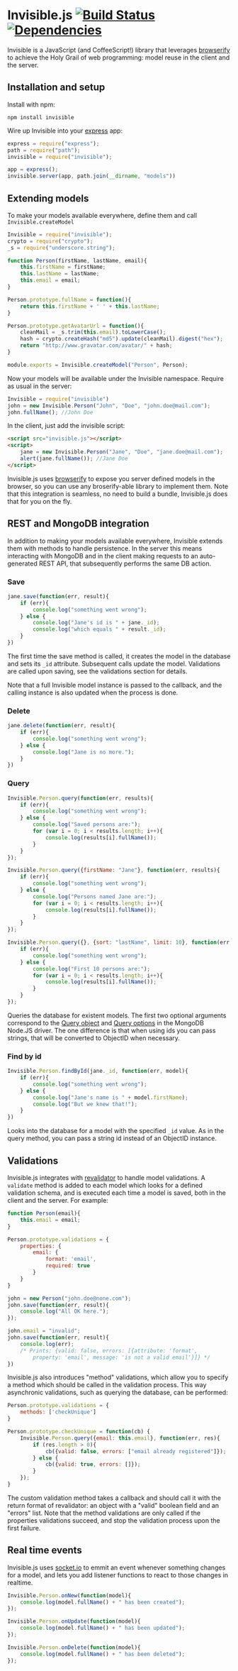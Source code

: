 # Invisible.js [![Build Status](https://secure.travis-ci.org/invisiblejs/invisible.png)](http://travis-ci.org/invisiblejs/invisible) [![Dependencies](https://david-dm.org/invisiblejs/invisible.png)](https://david-dm.org/sammla/invisible)

Invisible is a JavaScript (and CoffeeScript!) library that leverages 
[browserify](https://github.com/substack/node-browserify) to achieve the Holy Grail of web programming: 
model reuse in the client and the server.

## Installation and setup

Install with npm:
```
npm install invisible
```

Wire up Invisible into your [express](http://expressjs.com/) app:
```javascript
express = require("express");
path = require("path");
invisible = require("invisible");

app = express();
invisible.server(app, path.join(__dirname, "models"))
```

## Extending models

To make your models available everywhere, define them and call `Invisible.createModel`

```javascript
Invisible = require("invisible");
crypto = require("crypto");
_s = require("underscore.string");

function Person(firstName, lastName, email){
    this.firstName = firstName;
    this.lastName = lastName;
    this.email = email;
}

Person.prototype.fullName = function(){
    return this.firstName + ' ' + this.lastName;
}

Person.prototype.getAvatarUrl = function(){
    cleanMail = _s.trim(this.email).toLowerCase();
    hash = crypto.createHash("md5").update(cleanMail).digest("hex");
    return "http://www.gravatar.com/avatar/" + hash;
}

module.exports = Invisible.createModel("Person", Person);
```

Now your models will be available under the Invisible namespace. Require as usual in the server:

```javascript
Invisible = require("invisible")
john = new Invisible.Person("John", "Doe", "john.doe@mail.com");
john.fullName(); //John Doe
```

In the client, just add the invisible script:

```html
<script src="invisible.js"></script>
<script>
    jane = new Invisible.Person("Jane", "Doe", "jane.doe@mail.com");
    alert(jane.fullName()); //Jane Doe
</script>
```

Invisible.js uses [browserify](https://github.com/substack/node-browserify) to expose you server defined 
models in the browser, so you can use any broserify-able library to implement them. Note that this
integration is seamless, no need to build a bundle, Invisible.js does that for you on the fly.

## REST and MongoDB integration

In addition to making your models available everywhere, Invisible extends them with methods to handle 
persistence. In the server this means interacting with MongoDB and in the client making requests to an
auto-generated REST API, that subsequently performs the same DB action.

### Save
```javascript
jane.save(function(err, result){
    if (err){
        console.log("something went wrong");
    } else {
        console.log("Jane's id is " + jane._id);
        console.log("which equals " + result._id);
    }
})
```
The first time the save method is called, it creates the model in the database and sets its `_id` attribute. 
Subsequent calls update the model. Validations are called upon saving, see the validations section for details.

Note that a full Invisible model instance is passed to the callback, and the calling instance is also updated
when the process is done.

### Delete
```javascript
jane.delete(function(err, result){
    if (err){
        console.log("something went wrong");
    } else {
        console.log("Jane is no more.");
    }
})
```
### Query

```javascript
Invisible.Person.query(function(err, results){
    if (err){
        console.log("something went wrong");
    } else {
        console.log("Saved persons are:");
        for (var i = 0; i < results.length; i++){
            console.log(results[i].fullName());
        }
    }
});

Invisible.Person.query({firstName: "Jane"}, function(err, results){
    if (err){
        console.log("something went wrong");
    } else {
        console.log("Persons named Jane are:");
        for (var i = 0; i < results.length; i++){
            console.log(results[i].fullName());
        }
    }
});

Invisible.Person.query({}, {sort: "lastName", limit: 10}, function(err, results){
    if (err){
        console.log("something went wrong");
    } else {
        console.log("First 10 persons are:");
        for (var i = 0; i < results.length; i++){
            console.log(results[i].fullName());
        }
    }
});
```

Queries the database for existent models. The first two optional arguments correspond to the 
[Query object](http://mongodb.github.io/node-mongodb-native/markdown-docs/queries.html#query-object) 
and [Query options](http://mongodb.github.io/node-mongodb-native/markdown-docs/queries.html#query-options) 
in the MongoDB Node.JS driver. The one difference is that when using ids you can pass strings, 
that will be converted to ObjectID when necessary. 

### Find by id
```javascript
Invisible.Person.findById(jane._id, function(err, model){
    if (err){
        console.log("something went wrong");
    } else {
        console.log("Jane's name is " + model.firstName);
        console.log("But we knew that!");
    }
})
```

Looks into the database for a model with the specified `_id` value. As in the query method, you can pass
a string id instead of an ObjectID instance.

## Validations

Invisible.js integrates with [revalidator](https://github.com/flatiron/revalidator) to handle model validations. 
A `validate` method is added to each model which looks for a defined validation schema, and is executed each time 
a model is saved, both in the client and the server. For example:

```javascript
function Person(email){
    this.email = email;
}

Person.prototype.validations = {
    properties: {
        email: {
            format: 'email',
            required: true
        }
    }
}

john = new Person("john.doe@none.com");
john.save(function(err, result){
    console.log("All OK here.");
});

john.email = "invalid";
john.save(function(err, result){
    console.log(err); 
    /* Prints: {valid: false, errors: [{attribute: 'format', 
        property: 'email', message: 'is not a valid email'}]} */
})
```

Invisible.js also introduces "method" validations, which allow you to specify a method which should be called
in the validation process. This way asynchronic validations, such as querying the database, can be performed:

```javascript
Person.prototype.validations = {
    methods: ['checkUnique']
}

Person.prototype.checkUnique = function(cb) {
    Invisible.Person.query({email: this.email}, function(err, res){
        if (res.length > 0){
            cb({valid: false, errors: ["email already registered"]});
        } else {
            cb({valid: true, errors: []});
        }
    });
}
```

The custom validation method takes a callback and should call it with the return format of revalidator: an object
with a "valid" boolean field and an "errors" list. Note that the method validations are only called if the 
properties validations succeed, and stop the validation process upon the first failure.

## Real time events

Invisible.js uses [socket.io](http://socket.io/) to emmit an event whenever something changes for a model, and lets you add listener 
functions to react to those changes in realtime.

```javascript
Invisible.Person.onNew(function(model){
    console.log(model.fullName() + " has been created");
});

Invisible.Person.onUpdate(function(model){
    console.log(model.fullName() + " has been updated");
});

Invisible.Person.onDelete(function(model){
    console.log(model.fullName() + " has been deleted");
});
```
